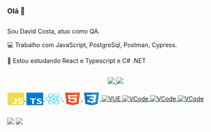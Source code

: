 ### Olá 👋

##

Sou David Costa, atuo como QA.

💻 Trabalho com JavaScript, PostgreSql, Postman, Cypress.

🌱 Estou estudando React e Typescript e C# .NET

 ##

<div align="center">
  <a href="https://github.com/DavidCosta09">
  <img height="180em" src="https://github-readme-stats.vercel.app/api?username=DavidCosta09&show_icons=false&theme=dark&include_all_commits=true&count_private=true"/>
  <img height="180em" src="https://github-readme-stats.vercel.app/api/top-langs/?username=DavidCosta09&layout=compact&langs_count=7&theme=dark"/>
</div>
  
<div style="display: inline_block"><br>
  <img align="center" alt="Js" height="30" width="40" src="https://raw.githubusercontent.com/devicons/devicon/master/icons/javascript/javascript-plain.svg">
  <img align="center" alt="Ts" height="30" width="40" src="https://raw.githubusercontent.com/devicons/devicon/master/icons/typescript/typescript-plain.svg">
  <img align="center" alt="React" height="30" width="40" src="https://raw.githubusercontent.com/devicons/devicon/master/icons/react/react-original.svg">
  <img align="center" alt="HTML" height="30" width="40" src="https://raw.githubusercontent.com/devicons/devicon/master/icons/html5/html5-original.svg">
  <img align="center" alt="CSS" height="30" width="40" src="https://raw.githubusercontent.com/devicons/devicon/master/icons/css3/css3-original.svg">
  <img align="center" alt="VUE" height="30" width="40" src="https://cdn.jsdelivr.net/gh/devicons/devicon/icons/vuejs/vuejs-original.svg" />
  <img align="center" alt="VCode" height="30" width="40" src="https://cdn.jsdelivr.net/gh/devicons/devicon/icons/vscode/vscode-original.svg" />
 <img align="center" alt="VCode" height="30" width="40" src="https://cdn.jsdelivr.net/gh/devicons/devicon/icons/postgresql/postgresql-original.svg" />
 <img align="center" alt="VCode" height="30" width="40" src="https://cdn.jsdelivr.net/gh/devicons/devicon/icons/csharp/csharp-original.svg" />
</div>
  
  ##
 
<div> 
  <a href = "mailto:davidcostapereira5@gmail.com"><img src="https://img.shields.io/badge/Gmail-D14836?style=for-the-badge&logo=gmail&logoColor=white" target="_blank"></a>
  <a href="https://www.linkedin.com/in/david-costa-pereira-09" target="_blank"><img src="https://img.shields.io/badge/-LinkedIn-%230077B5?style=for-the-badge&logo=linkedin&logoColor=white" target="_blank"></a> 

 
</div>
